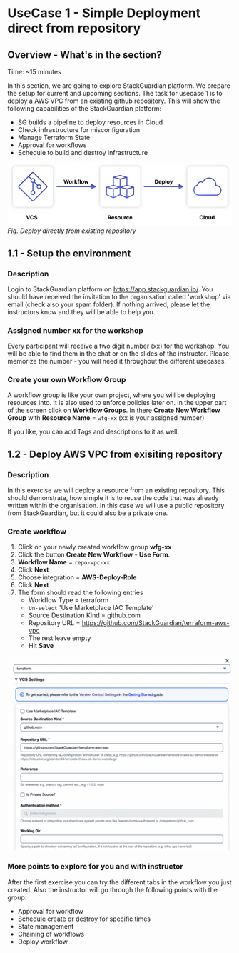 # UseCase 1 - Simple Deployment direct from repository

## Overview - What's in the section?
Time: ~15 minutes

In this section, we are going to explore StackGuardian platform. We prepare the setup for current and upcoming sections. The task for usecase 1 is to deploy a AWS VPC from an existing github repository. This will show the following capabilities of the StackGuardian platform: 

* SG builds a pipeline to deploy resources in Cloud
* Check infrastructure for misconfiguration
* Manage Terraform State
* Approval for workflows
* Schedule to build and destroy infrastructure


![UseCase 1](image/usecase1.png)
_Fig. Deploy directly from existing repository_

## 1.1 - Setup the environment
### Description
Login to StackGuardian platform on https://app.stackguardian.io/. You should have received the invitation to the organisation called 'workshop' via email (check also your spam folder). 
If nothing arrived, please let the instructors know and they will be able to help you. 

### Assigned number xx for the workshop
Every participant will receive a two digit number (xx) for the workshop. You will be able to find them in the chat or on the slides of the instructor. Please memorize the number - you will need it throughout the different usecases.

### Create your own Workflow Group
A workflow group is like your own project, where you will be deploying resources into. It is also used to enforce policies later on. 
In the upper part of the screen click on **Workflow Groups**. In there **Create New Workflow Group** with **Resource Name** = ``wfg-xx`` (xx is your assigned number)

If you like, you can add Tags and descriptions to it as well. 



## 1.2 - Deploy AWS VPC from exisiting repository
### Description
In this exercise we will deploy a resource from an existing repository. This should demonstrate, how simple it is to reuse the code that was already written within the organisation. In this case we will use a public repository from StackGuardian, but it could also be a private one.

### Create workflow

1. Click on your newly created workflow group **wfg-xx** 
2. Click the button **Create New Workflow** - **Use Form**.
3. **Workflow Name** = ``repo-vpc-xx``
4. Click **Next**
5. Choose integration = **AWS-Deploy-Role**
6. Click **Next** 
7. The form should read the following entries
    * Workflow Type = terraform
    * ``Un-select`` 'Use Marketplace IAC Template'
    * Source Destination Kind = github.com
    * Repository URL = https://github.com/StackGuardian/terraform-aws-vpc  
    * The rest leave empty
    * Hit **Save**

![Deployfromrepo](image/deployfromrepo.png)


### More points to explore for you and with instructor
After the first exercise you can try the different tabs in the workflow you just created. Also the instructor will go through the following points with the group:

* Approval for workflow
* Schedule create or destroy for specific times
* State management
* Chaining of workflows
* Deploy workflow
